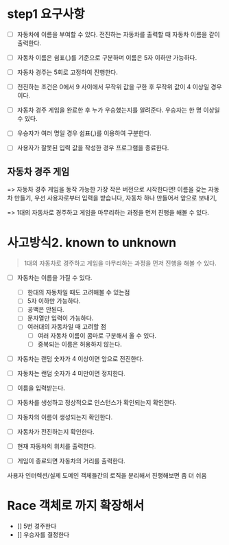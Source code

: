 

# step1 요구사항

- [ ] 자동차에 이름을 부여할 수 있다. 전진하는 자동차를 출력할 때 자동차 이름을 같이 출력한다.
- [ ] 자동차 이름은 쉼표(,)를 기준으로 구분하며 이름은 5자 이하만 가능하다.
- [ ] 자동차 경주는 5회로 고정하여 진행한다.
- [ ] 전진하는 조건은 0에서 9 사이에서 무작위 값을 구한 후 무작위 값이 4 이상일 경우이다.
- [ ] 자동차 경주 게임을 완료한 후 누가 우승했는지를 알려준다. 우승자는 한 명 이상일 수 있다.
- [ ] 우승자가 여러 명일 경우 쉼표(,)를 이용하여 구분한다.
- [ ] 사용자가 잘못된 입력 값을 작성한 경우 프로그램을 종료한다.


## 자동차 경주 게임

=> 자동차 경주 게임을 동작 가능한 가장 작은 버전으로 시작한다면!
이름을 갖는 자동차 만들기, 우선 사용자로부터 입력을 받습니다, 자동차 하나 만들어서 앞으로 보내기,

=> 1대의 자동차로 경주하고 게임을 마무리하는 과정을 먼저 진행을 해볼 수 있다.

# 사고방식2. known to unknown

> 1대의 자동차로 경주하고 게임을 마무리하는 과정을 먼저 진행을 해볼 수 있다.

- [ ] 자동차는 이름을 가질 수 있다.
  - [ ] 한대의 자동차일 때도 고려해볼 수 있는점
  - [ ] 5자 이하만 가능하다.
  - [ ] 공백은 안된다.
  - [ ] 문자열만 입력이 가능하다.
  - [ ] 여러대의 자동차일 때 고려할 점
    - [ ] 여러 자동차 이름이 콤마로 구분해서 올 수 있다.
    - [ ] 중복되는 이름은 허용하지 않는다.
- [ ] 자동차는 랜덤 숫자가 4 이상이면 앞으로 전진한다.
- [ ] 자동차는 랜덤 숫자가 4 미만이면 정지한다.

- [ ] 이름을 입력받는다.
- [ ] 자동차를 생성하고 정상적으로 인스턴스가 확인되는지 확인한다.
- [ ] 자동차의 이름이 생성되는지 확인한다.
- [ ] 자동차가 전진하는지 확인한다.
- [ ] 현재 자동차의 위치를 출력한다.
- [ ] 게임이 종료되면 자동차의 거리를 출력한다.

사용자 인터렉션/실제 도메인 객체들간의 로직을 분리해서 진행해보면 좀 더 쉬움

# Race 객체로 까지 확장해서

- [] 5번 경주한다
- [] 우승자를 결정한다